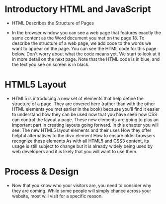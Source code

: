# Introductory HTML and JavaScript

- HTML Describes the Structure of Pages

- In the browser window you can see a web page that features exactly
  the same content as the Word document you met on the page 18. To describe the structure of a web page, we add code to the words we want to appear on the page.
  You can see the HTML code for this page below. Don't worry about what the code means yet. We start to look at it in more detail on the next page. Note that the HTML code is in blue, and the text you see on screen is in black.

# HTML5 Layout

- HTML5 is introducing a new set of
  elements that help define the structure of
  a page.
  They are covered here (rather than with the other HTML
  elements you met earlier in the book) because you'll find
  it easier to understand how they can be used now that you
  have seen how CSS can control the layout a page. These
  new elements are going to play an important part in creating
  layouts going forward. In this chapter you will see:
  The new HTML5 layout elements and their uses How they offer helpful alternatives to the div> element
  How to ensure older browsers recognize these elements
  As with all HTML5 and CSS3 content, its usage is still
  subject to change but it is already widely being used by web
  developers and it is likely that you will want to use them.

# Process & Design

- Now that you know who your visitors are, you
  need to consider why they are coming. While
  some people will simply chance across your
  website, most will visit for a specific reason.
